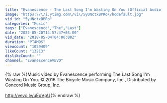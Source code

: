 ```yaml
---
title: "Evanescence - The Last Song I'm Wasting On You (Official Audio)"
image: "https:\/\/i.ytimg.com\/vi\/5yUNctxBPRo\/hqdefault.jpg"
vid_id: "5yUNctxBPRo"
categories: "Music"
tags: ["Evanescence","The","Last"]
date: "2022-05-20T14:57:47+03:00"
vid_date: "2018-05-04T04:00:00Z"
duration: "PT4M9S"
viewcount: "1059409"
likeCount: "13213"
dislikeCount: ""
channel: "EvanescenceVEVO"
---
```

{% raw %}Music video by Evanescence performing The Last Song I'm Wasting On You. © 2016 The Bicycle Music Company, Inc., Distributed by Concord Music Group, Inc.<br /><br /><a rel="nofollow" target="blank" href="http://vevo.ly/uEgVpU">http://vevo.ly/uEgVpU</a>{% endraw %}
